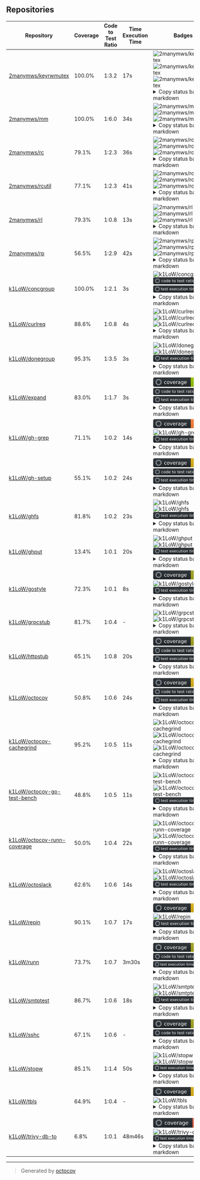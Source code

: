 ## Repositories

| Repository | Coverage | Code to Test Ratio | Time Execution Time | Badges |
| --- | --- | --- | --- | --- |
| [2manymws/keyrwmutex](https://github.com/2manymws/keyrwmutex) | 100.0% | 1:3.2 | 17s | ![2manymws/keyrwmutex](https://raw.githubusercontent.com/k1LoW/octocovs/main/badges/2manymws/keyrwmutex/coverage.svg) ![2manymws/keyrwmutex](https://raw.githubusercontent.com/k1LoW/octocovs/main/badges/2manymws/keyrwmutex/ratio.svg) ![2manymws/keyrwmutex](https://raw.githubusercontent.com/k1LoW/octocovs/main/badges/2manymws/keyrwmutex/time.svg) <details><summary>Copy status badge markdown</summary>```![Coverage](https://raw.githubusercontent.com/k1LoW/octocovs/main/badges/2manymws/keyrwmutex/coverage.svg)```<br>```![Code to Test Ratio](https://raw.githubusercontent.com/k1LoW/octocovs/main/badges/2manymws/keyrwmutex/ratio.svg)```<br>```![Test Execution Time](https://raw.githubusercontent.com/k1LoW/octocovs/main/badges/2manymws/keyrwmutex/time.svg)```</details> |
| [2manymws/mm](https://github.com/2manymws/mm) | 100.0% | 1:6.0 | 34s | ![2manymws/mm](https://raw.githubusercontent.com/k1LoW/octocovs/main/badges/2manymws/mm/coverage.svg) ![2manymws/mm](https://raw.githubusercontent.com/k1LoW/octocovs/main/badges/2manymws/mm/ratio.svg) ![2manymws/mm](https://raw.githubusercontent.com/k1LoW/octocovs/main/badges/2manymws/mm/time.svg) <details><summary>Copy status badge markdown</summary>```![Coverage](https://raw.githubusercontent.com/k1LoW/octocovs/main/badges/2manymws/mm/coverage.svg)```<br>```![Code to Test Ratio](https://raw.githubusercontent.com/k1LoW/octocovs/main/badges/2manymws/mm/ratio.svg)```<br>```![Test Execution Time](https://raw.githubusercontent.com/k1LoW/octocovs/main/badges/2manymws/mm/time.svg)```</details> |
| [2manymws/rc](https://github.com/2manymws/rc) | 79.1% | 1:2.3 | 36s | ![2manymws/rc](https://raw.githubusercontent.com/k1LoW/octocovs/main/badges/2manymws/rc/coverage.svg) ![2manymws/rc](https://raw.githubusercontent.com/k1LoW/octocovs/main/badges/2manymws/rc/ratio.svg) ![2manymws/rc](https://raw.githubusercontent.com/k1LoW/octocovs/main/badges/2manymws/rc/time.svg) <details><summary>Copy status badge markdown</summary>```![Coverage](https://raw.githubusercontent.com/k1LoW/octocovs/main/badges/2manymws/rc/coverage.svg)```<br>```![Code to Test Ratio](https://raw.githubusercontent.com/k1LoW/octocovs/main/badges/2manymws/rc/ratio.svg)```<br>```![Test Execution Time](https://raw.githubusercontent.com/k1LoW/octocovs/main/badges/2manymws/rc/time.svg)```</details> |
| [2manymws/rcutil](https://github.com/2manymws/rcutil) | 77.1% | 1:2.3 | 41s | ![2manymws/rcutil](https://raw.githubusercontent.com/k1LoW/octocovs/main/badges/2manymws/rcutil/coverage.svg) ![2manymws/rcutil](https://raw.githubusercontent.com/k1LoW/octocovs/main/badges/2manymws/rcutil/ratio.svg) ![2manymws/rcutil](https://raw.githubusercontent.com/k1LoW/octocovs/main/badges/2manymws/rcutil/time.svg) <details><summary>Copy status badge markdown</summary>```![Coverage](https://raw.githubusercontent.com/k1LoW/octocovs/main/badges/2manymws/rcutil/coverage.svg)```<br>```![Code to Test Ratio](https://raw.githubusercontent.com/k1LoW/octocovs/main/badges/2manymws/rcutil/ratio.svg)```<br>```![Test Execution Time](https://raw.githubusercontent.com/k1LoW/octocovs/main/badges/2manymws/rcutil/time.svg)```</details> |
| [2manymws/rl](https://github.com/2manymws/rl) | 79.3% | 1:0.8 | 13s | ![2manymws/rl](https://raw.githubusercontent.com/k1LoW/octocovs/main/badges/2manymws/rl/coverage.svg) ![2manymws/rl](https://raw.githubusercontent.com/k1LoW/octocovs/main/badges/2manymws/rl/ratio.svg) ![2manymws/rl](https://raw.githubusercontent.com/k1LoW/octocovs/main/badges/2manymws/rl/time.svg) <details><summary>Copy status badge markdown</summary>```![Coverage](https://raw.githubusercontent.com/k1LoW/octocovs/main/badges/2manymws/rl/coverage.svg)```<br>```![Code to Test Ratio](https://raw.githubusercontent.com/k1LoW/octocovs/main/badges/2manymws/rl/ratio.svg)```<br>```![Test Execution Time](https://raw.githubusercontent.com/k1LoW/octocovs/main/badges/2manymws/rl/time.svg)```</details> |
| [2manymws/rp](https://github.com/2manymws/rp) | 56.5% | 1:2.9 | 42s | ![2manymws/rp](https://raw.githubusercontent.com/k1LoW/octocovs/main/badges/2manymws/rp/coverage.svg) ![2manymws/rp](https://raw.githubusercontent.com/k1LoW/octocovs/main/badges/2manymws/rp/ratio.svg) ![2manymws/rp](https://raw.githubusercontent.com/k1LoW/octocovs/main/badges/2manymws/rp/time.svg) <details><summary>Copy status badge markdown</summary>```![Coverage](https://raw.githubusercontent.com/k1LoW/octocovs/main/badges/2manymws/rp/coverage.svg)```<br>```![Code to Test Ratio](https://raw.githubusercontent.com/k1LoW/octocovs/main/badges/2manymws/rp/ratio.svg)```<br>```![Test Execution Time](https://raw.githubusercontent.com/k1LoW/octocovs/main/badges/2manymws/rp/time.svg)```</details> |
| [k1LoW/concgroup](https://github.com/k1LoW/concgroup) | 100.0% | 1:2.1 | 3s | ![k1LoW/concgroup](https://raw.githubusercontent.com/k1LoW/octocovs/main/badges/k1LoW/concgroup/coverage.svg) ![k1LoW/concgroup](https://raw.githubusercontent.com/k1LoW/octocovs/main/badges/k1LoW/concgroup/ratio.svg) ![k1LoW/concgroup](https://raw.githubusercontent.com/k1LoW/octocovs/main/badges/k1LoW/concgroup/time.svg) <details><summary>Copy status badge markdown</summary>```![Coverage](https://raw.githubusercontent.com/k1LoW/octocovs/main/badges/k1LoW/concgroup/coverage.svg)```<br>```![Code to Test Ratio](https://raw.githubusercontent.com/k1LoW/octocovs/main/badges/k1LoW/concgroup/ratio.svg)```<br>```![Test Execution Time](https://raw.githubusercontent.com/k1LoW/octocovs/main/badges/k1LoW/concgroup/time.svg)```</details> |
| [k1LoW/curlreq](https://github.com/k1LoW/curlreq) | 88.6% | 1:0.8 | 4s | ![k1LoW/curlreq](https://raw.githubusercontent.com/k1LoW/octocovs/main/badges/k1LoW/curlreq/coverage.svg) ![k1LoW/curlreq](https://raw.githubusercontent.com/k1LoW/octocovs/main/badges/k1LoW/curlreq/ratio.svg) ![k1LoW/curlreq](https://raw.githubusercontent.com/k1LoW/octocovs/main/badges/k1LoW/curlreq/time.svg) <details><summary>Copy status badge markdown</summary>```![Coverage](https://raw.githubusercontent.com/k1LoW/octocovs/main/badges/k1LoW/curlreq/coverage.svg)```<br>```![Code to Test Ratio](https://raw.githubusercontent.com/k1LoW/octocovs/main/badges/k1LoW/curlreq/ratio.svg)```<br>```![Test Execution Time](https://raw.githubusercontent.com/k1LoW/octocovs/main/badges/k1LoW/curlreq/time.svg)```</details> |
| [k1LoW/donegroup](https://github.com/k1LoW/donegroup) | 95.3% | 1:3.5 | 3s | ![k1LoW/donegroup](https://raw.githubusercontent.com/k1LoW/octocovs/main/badges/k1LoW/donegroup/coverage.svg) ![k1LoW/donegroup](https://raw.githubusercontent.com/k1LoW/octocovs/main/badges/k1LoW/donegroup/ratio.svg) ![k1LoW/donegroup](https://raw.githubusercontent.com/k1LoW/octocovs/main/badges/k1LoW/donegroup/time.svg) <details><summary>Copy status badge markdown</summary>```![Coverage](https://raw.githubusercontent.com/k1LoW/octocovs/main/badges/k1LoW/donegroup/coverage.svg)```<br>```![Code to Test Ratio](https://raw.githubusercontent.com/k1LoW/octocovs/main/badges/k1LoW/donegroup/ratio.svg)```<br>```![Test Execution Time](https://raw.githubusercontent.com/k1LoW/octocovs/main/badges/k1LoW/donegroup/time.svg)```</details> |
| [k1LoW/expand](https://github.com/k1LoW/expand) | 83.0% | 1:1.7 | 3s | ![k1LoW/expand](https://raw.githubusercontent.com/k1LoW/octocovs/main/badges/k1LoW/expand/coverage.svg) ![k1LoW/expand](https://raw.githubusercontent.com/k1LoW/octocovs/main/badges/k1LoW/expand/ratio.svg) ![k1LoW/expand](https://raw.githubusercontent.com/k1LoW/octocovs/main/badges/k1LoW/expand/time.svg) <details><summary>Copy status badge markdown</summary>```![Coverage](https://raw.githubusercontent.com/k1LoW/octocovs/main/badges/k1LoW/expand/coverage.svg)```<br>```![Code to Test Ratio](https://raw.githubusercontent.com/k1LoW/octocovs/main/badges/k1LoW/expand/ratio.svg)```<br>```![Test Execution Time](https://raw.githubusercontent.com/k1LoW/octocovs/main/badges/k1LoW/expand/time.svg)```</details> |
| [k1LoW/gh-grep](https://github.com/k1LoW/gh-grep) | 71.1% | 1:0.2 | 14s | ![k1LoW/gh-grep](https://raw.githubusercontent.com/k1LoW/octocovs/main/badges/k1LoW/gh-grep/coverage.svg) ![k1LoW/gh-grep](https://raw.githubusercontent.com/k1LoW/octocovs/main/badges/k1LoW/gh-grep/ratio.svg) ![k1LoW/gh-grep](https://raw.githubusercontent.com/k1LoW/octocovs/main/badges/k1LoW/gh-grep/time.svg) <details><summary>Copy status badge markdown</summary>```![Coverage](https://raw.githubusercontent.com/k1LoW/octocovs/main/badges/k1LoW/gh-grep/coverage.svg)```<br>```![Code to Test Ratio](https://raw.githubusercontent.com/k1LoW/octocovs/main/badges/k1LoW/gh-grep/ratio.svg)```<br>```![Test Execution Time](https://raw.githubusercontent.com/k1LoW/octocovs/main/badges/k1LoW/gh-grep/time.svg)```</details> |
| [k1LoW/gh-setup](https://github.com/k1LoW/gh-setup) | 55.1% | 1:0.2 | 24s | ![k1LoW/gh-setup](https://raw.githubusercontent.com/k1LoW/octocovs/main/badges/k1LoW/gh-setup/coverage.svg) ![k1LoW/gh-setup](https://raw.githubusercontent.com/k1LoW/octocovs/main/badges/k1LoW/gh-setup/ratio.svg) ![k1LoW/gh-setup](https://raw.githubusercontent.com/k1LoW/octocovs/main/badges/k1LoW/gh-setup/time.svg) <details><summary>Copy status badge markdown</summary>```![Coverage](https://raw.githubusercontent.com/k1LoW/octocovs/main/badges/k1LoW/gh-setup/coverage.svg)```<br>```![Code to Test Ratio](https://raw.githubusercontent.com/k1LoW/octocovs/main/badges/k1LoW/gh-setup/ratio.svg)```<br>```![Test Execution Time](https://raw.githubusercontent.com/k1LoW/octocovs/main/badges/k1LoW/gh-setup/time.svg)```</details> |
| [k1LoW/ghfs](https://github.com/k1LoW/ghfs) | 81.8% | 1:0.2 | 23s | ![k1LoW/ghfs](https://raw.githubusercontent.com/k1LoW/octocovs/main/badges/k1LoW/ghfs/coverage.svg) ![k1LoW/ghfs](https://raw.githubusercontent.com/k1LoW/octocovs/main/badges/k1LoW/ghfs/ratio.svg) ![k1LoW/ghfs](https://raw.githubusercontent.com/k1LoW/octocovs/main/badges/k1LoW/ghfs/time.svg) <details><summary>Copy status badge markdown</summary>```![Coverage](https://raw.githubusercontent.com/k1LoW/octocovs/main/badges/k1LoW/ghfs/coverage.svg)```<br>```![Code to Test Ratio](https://raw.githubusercontent.com/k1LoW/octocovs/main/badges/k1LoW/ghfs/ratio.svg)```<br>```![Test Execution Time](https://raw.githubusercontent.com/k1LoW/octocovs/main/badges/k1LoW/ghfs/time.svg)```</details> |
| [k1LoW/ghput](https://github.com/k1LoW/ghput) | 13.4% | 1:0.1 | 20s | ![k1LoW/ghput](https://raw.githubusercontent.com/k1LoW/octocovs/main/badges/k1LoW/ghput/coverage.svg) ![k1LoW/ghput](https://raw.githubusercontent.com/k1LoW/octocovs/main/badges/k1LoW/ghput/ratio.svg) ![k1LoW/ghput](https://raw.githubusercontent.com/k1LoW/octocovs/main/badges/k1LoW/ghput/time.svg) <details><summary>Copy status badge markdown</summary>```![Coverage](https://raw.githubusercontent.com/k1LoW/octocovs/main/badges/k1LoW/ghput/coverage.svg)```<br>```![Code to Test Ratio](https://raw.githubusercontent.com/k1LoW/octocovs/main/badges/k1LoW/ghput/ratio.svg)```<br>```![Test Execution Time](https://raw.githubusercontent.com/k1LoW/octocovs/main/badges/k1LoW/ghput/time.svg)```</details> |
| [k1LoW/gostyle](https://github.com/k1LoW/gostyle) | 72.3% | 1:0.1 | 8s | ![k1LoW/gostyle](https://raw.githubusercontent.com/k1LoW/octocovs/main/badges/k1LoW/gostyle/coverage.svg) ![k1LoW/gostyle](https://raw.githubusercontent.com/k1LoW/octocovs/main/badges/k1LoW/gostyle/ratio.svg) ![k1LoW/gostyle](https://raw.githubusercontent.com/k1LoW/octocovs/main/badges/k1LoW/gostyle/time.svg) <details><summary>Copy status badge markdown</summary>```![Coverage](https://raw.githubusercontent.com/k1LoW/octocovs/main/badges/k1LoW/gostyle/coverage.svg)```<br>```![Code to Test Ratio](https://raw.githubusercontent.com/k1LoW/octocovs/main/badges/k1LoW/gostyle/ratio.svg)```<br>```![Test Execution Time](https://raw.githubusercontent.com/k1LoW/octocovs/main/badges/k1LoW/gostyle/time.svg)```</details> |
| [k1LoW/grpcstub](https://github.com/k1LoW/grpcstub) | 81.7% | 1:0.4 | - | ![k1LoW/grpcstub](https://raw.githubusercontent.com/k1LoW/octocovs/main/badges/k1LoW/grpcstub/coverage.svg) ![k1LoW/grpcstub](https://raw.githubusercontent.com/k1LoW/octocovs/main/badges/k1LoW/grpcstub/ratio.svg) <details><summary>Copy status badge markdown</summary>```![Coverage](https://raw.githubusercontent.com/k1LoW/octocovs/main/badges/k1LoW/grpcstub/coverage.svg)```<br>```![Code to Test Ratio](https://raw.githubusercontent.com/k1LoW/octocovs/main/badges/k1LoW/grpcstub/ratio.svg)```</details> |
| [k1LoW/httpstub](https://github.com/k1LoW/httpstub) | 65.1% | 1:0.8 | 20s | ![k1LoW/httpstub](https://raw.githubusercontent.com/k1LoW/octocovs/main/badges/k1LoW/httpstub/coverage.svg) ![k1LoW/httpstub](https://raw.githubusercontent.com/k1LoW/octocovs/main/badges/k1LoW/httpstub/ratio.svg) ![k1LoW/httpstub](https://raw.githubusercontent.com/k1LoW/octocovs/main/badges/k1LoW/httpstub/time.svg) <details><summary>Copy status badge markdown</summary>```![Coverage](https://raw.githubusercontent.com/k1LoW/octocovs/main/badges/k1LoW/httpstub/coverage.svg)```<br>```![Code to Test Ratio](https://raw.githubusercontent.com/k1LoW/octocovs/main/badges/k1LoW/httpstub/ratio.svg)```<br>```![Test Execution Time](https://raw.githubusercontent.com/k1LoW/octocovs/main/badges/k1LoW/httpstub/time.svg)```</details> |
| [k1LoW/octocov](https://github.com/k1LoW/octocov) | 50.8% | 1:0.6 | 24s | ![k1LoW/octocov](https://raw.githubusercontent.com/k1LoW/octocovs/main/badges/k1LoW/octocov/coverage.svg) ![k1LoW/octocov](https://raw.githubusercontent.com/k1LoW/octocovs/main/badges/k1LoW/octocov/ratio.svg) ![k1LoW/octocov](https://raw.githubusercontent.com/k1LoW/octocovs/main/badges/k1LoW/octocov/time.svg) <details><summary>Copy status badge markdown</summary>```![Coverage](https://raw.githubusercontent.com/k1LoW/octocovs/main/badges/k1LoW/octocov/coverage.svg)```<br>```![Code to Test Ratio](https://raw.githubusercontent.com/k1LoW/octocovs/main/badges/k1LoW/octocov/ratio.svg)```<br>```![Test Execution Time](https://raw.githubusercontent.com/k1LoW/octocovs/main/badges/k1LoW/octocov/time.svg)```</details> |
| [k1LoW/octocov-cachegrind](https://github.com/k1LoW/octocov-cachegrind) | 95.2% | 1:0.5 | 11s | ![k1LoW/octocov-cachegrind](https://raw.githubusercontent.com/k1LoW/octocovs/main/badges/k1LoW/octocov-cachegrind/coverage.svg) ![k1LoW/octocov-cachegrind](https://raw.githubusercontent.com/k1LoW/octocovs/main/badges/k1LoW/octocov-cachegrind/ratio.svg) ![k1LoW/octocov-cachegrind](https://raw.githubusercontent.com/k1LoW/octocovs/main/badges/k1LoW/octocov-cachegrind/time.svg) <details><summary>Copy status badge markdown</summary>```![Coverage](https://raw.githubusercontent.com/k1LoW/octocovs/main/badges/k1LoW/octocov-cachegrind/coverage.svg)```<br>```![Code to Test Ratio](https://raw.githubusercontent.com/k1LoW/octocovs/main/badges/k1LoW/octocov-cachegrind/ratio.svg)```<br>```![Test Execution Time](https://raw.githubusercontent.com/k1LoW/octocovs/main/badges/k1LoW/octocov-cachegrind/time.svg)```</details> |
| [k1LoW/octocov-go-test-bench](https://github.com/k1LoW/octocov-go-test-bench) | 48.8% | 1:0.5 | 11s | ![k1LoW/octocov-go-test-bench](https://raw.githubusercontent.com/k1LoW/octocovs/main/badges/k1LoW/octocov-go-test-bench/coverage.svg) ![k1LoW/octocov-go-test-bench](https://raw.githubusercontent.com/k1LoW/octocovs/main/badges/k1LoW/octocov-go-test-bench/ratio.svg) ![k1LoW/octocov-go-test-bench](https://raw.githubusercontent.com/k1LoW/octocovs/main/badges/k1LoW/octocov-go-test-bench/time.svg) <details><summary>Copy status badge markdown</summary>```![Coverage](https://raw.githubusercontent.com/k1LoW/octocovs/main/badges/k1LoW/octocov-go-test-bench/coverage.svg)```<br>```![Code to Test Ratio](https://raw.githubusercontent.com/k1LoW/octocovs/main/badges/k1LoW/octocov-go-test-bench/ratio.svg)```<br>```![Test Execution Time](https://raw.githubusercontent.com/k1LoW/octocovs/main/badges/k1LoW/octocov-go-test-bench/time.svg)```</details> |
| [k1LoW/octocov-runn-coverage](https://github.com/k1LoW/octocov-runn-coverage) | 50.0% | 1:0.4 | 22s | ![k1LoW/octocov-runn-coverage](https://raw.githubusercontent.com/k1LoW/octocovs/main/badges/k1LoW/octocov-runn-coverage/coverage.svg) ![k1LoW/octocov-runn-coverage](https://raw.githubusercontent.com/k1LoW/octocovs/main/badges/k1LoW/octocov-runn-coverage/ratio.svg) ![k1LoW/octocov-runn-coverage](https://raw.githubusercontent.com/k1LoW/octocovs/main/badges/k1LoW/octocov-runn-coverage/time.svg) <details><summary>Copy status badge markdown</summary>```![Coverage](https://raw.githubusercontent.com/k1LoW/octocovs/main/badges/k1LoW/octocov-runn-coverage/coverage.svg)```<br>```![Code to Test Ratio](https://raw.githubusercontent.com/k1LoW/octocovs/main/badges/k1LoW/octocov-runn-coverage/ratio.svg)```<br>```![Test Execution Time](https://raw.githubusercontent.com/k1LoW/octocovs/main/badges/k1LoW/octocov-runn-coverage/time.svg)```</details> |
| [k1LoW/octoslack](https://github.com/k1LoW/octoslack) | 62.6% | 1:0.6 | 14s | ![k1LoW/octoslack](https://raw.githubusercontent.com/k1LoW/octocovs/main/badges/k1LoW/octoslack/coverage.svg) ![k1LoW/octoslack](https://raw.githubusercontent.com/k1LoW/octocovs/main/badges/k1LoW/octoslack/ratio.svg) ![k1LoW/octoslack](https://raw.githubusercontent.com/k1LoW/octocovs/main/badges/k1LoW/octoslack/time.svg) <details><summary>Copy status badge markdown</summary>```![Coverage](https://raw.githubusercontent.com/k1LoW/octocovs/main/badges/k1LoW/octoslack/coverage.svg)```<br>```![Code to Test Ratio](https://raw.githubusercontent.com/k1LoW/octocovs/main/badges/k1LoW/octoslack/ratio.svg)```<br>```![Test Execution Time](https://raw.githubusercontent.com/k1LoW/octocovs/main/badges/k1LoW/octoslack/time.svg)```</details> |
| [k1LoW/repin](https://github.com/k1LoW/repin) | 90.1% | 1:0.7 | 17s | ![k1LoW/repin](https://raw.githubusercontent.com/k1LoW/octocovs/main/badges/k1LoW/repin/coverage.svg) ![k1LoW/repin](https://raw.githubusercontent.com/k1LoW/octocovs/main/badges/k1LoW/repin/ratio.svg) ![k1LoW/repin](https://raw.githubusercontent.com/k1LoW/octocovs/main/badges/k1LoW/repin/time.svg) <details><summary>Copy status badge markdown</summary>```![Coverage](https://raw.githubusercontent.com/k1LoW/octocovs/main/badges/k1LoW/repin/coverage.svg)```<br>```![Code to Test Ratio](https://raw.githubusercontent.com/k1LoW/octocovs/main/badges/k1LoW/repin/ratio.svg)```<br>```![Test Execution Time](https://raw.githubusercontent.com/k1LoW/octocovs/main/badges/k1LoW/repin/time.svg)```</details> |
| [k1LoW/runn](https://github.com/k1LoW/runn) | 73.7% | 1:0.7 | 3m30s | ![k1LoW/runn](https://raw.githubusercontent.com/k1LoW/octocovs/main/badges/k1LoW/runn/coverage.svg) ![k1LoW/runn](https://raw.githubusercontent.com/k1LoW/octocovs/main/badges/k1LoW/runn/ratio.svg) ![k1LoW/runn](https://raw.githubusercontent.com/k1LoW/octocovs/main/badges/k1LoW/runn/time.svg) <details><summary>Copy status badge markdown</summary>```![Coverage](https://raw.githubusercontent.com/k1LoW/octocovs/main/badges/k1LoW/runn/coverage.svg)```<br>```![Code to Test Ratio](https://raw.githubusercontent.com/k1LoW/octocovs/main/badges/k1LoW/runn/ratio.svg)```<br>```![Test Execution Time](https://raw.githubusercontent.com/k1LoW/octocovs/main/badges/k1LoW/runn/time.svg)```</details> |
| [k1LoW/smtptest](https://github.com/k1LoW/smtptest) | 86.7% | 1:0.6 | 18s | ![k1LoW/smtptest](https://raw.githubusercontent.com/k1LoW/octocovs/main/badges/k1LoW/smtptest/coverage.svg) ![k1LoW/smtptest](https://raw.githubusercontent.com/k1LoW/octocovs/main/badges/k1LoW/smtptest/ratio.svg) ![k1LoW/smtptest](https://raw.githubusercontent.com/k1LoW/octocovs/main/badges/k1LoW/smtptest/time.svg) <details><summary>Copy status badge markdown</summary>```![Coverage](https://raw.githubusercontent.com/k1LoW/octocovs/main/badges/k1LoW/smtptest/coverage.svg)```<br>```![Code to Test Ratio](https://raw.githubusercontent.com/k1LoW/octocovs/main/badges/k1LoW/smtptest/ratio.svg)```<br>```![Test Execution Time](https://raw.githubusercontent.com/k1LoW/octocovs/main/badges/k1LoW/smtptest/time.svg)```</details> |
| [k1LoW/sshc](https://github.com/k1LoW/sshc) | 67.1% | 1:0.6 | - | ![k1LoW/sshc](https://raw.githubusercontent.com/k1LoW/octocovs/main/badges/k1LoW/sshc/coverage.svg) ![k1LoW/sshc](https://raw.githubusercontent.com/k1LoW/octocovs/main/badges/k1LoW/sshc/ratio.svg) <details><summary>Copy status badge markdown</summary>```![Coverage](https://raw.githubusercontent.com/k1LoW/octocovs/main/badges/k1LoW/sshc/coverage.svg)```<br>```![Code to Test Ratio](https://raw.githubusercontent.com/k1LoW/octocovs/main/badges/k1LoW/sshc/ratio.svg)```</details> |
| [k1LoW/stopw](https://github.com/k1LoW/stopw) | 85.1% | 1:1.4 | 50s | ![k1LoW/stopw](https://raw.githubusercontent.com/k1LoW/octocovs/main/badges/k1LoW/stopw/coverage.svg) ![k1LoW/stopw](https://raw.githubusercontent.com/k1LoW/octocovs/main/badges/k1LoW/stopw/ratio.svg) ![k1LoW/stopw](https://raw.githubusercontent.com/k1LoW/octocovs/main/badges/k1LoW/stopw/time.svg) <details><summary>Copy status badge markdown</summary>```![Coverage](https://raw.githubusercontent.com/k1LoW/octocovs/main/badges/k1LoW/stopw/coverage.svg)```<br>```![Code to Test Ratio](https://raw.githubusercontent.com/k1LoW/octocovs/main/badges/k1LoW/stopw/ratio.svg)```<br>```![Test Execution Time](https://raw.githubusercontent.com/k1LoW/octocovs/main/badges/k1LoW/stopw/time.svg)```</details> |
| [k1LoW/tbls](https://github.com/k1LoW/tbls) | 64.9% | 1:0.4 | - | ![k1LoW/tbls](https://raw.githubusercontent.com/k1LoW/octocovs/main/badges/k1LoW/tbls/coverage.svg) ![k1LoW/tbls](https://raw.githubusercontent.com/k1LoW/octocovs/main/badges/k1LoW/tbls/ratio.svg) <details><summary>Copy status badge markdown</summary>```![Coverage](https://raw.githubusercontent.com/k1LoW/octocovs/main/badges/k1LoW/tbls/coverage.svg)```<br>```![Code to Test Ratio](https://raw.githubusercontent.com/k1LoW/octocovs/main/badges/k1LoW/tbls/ratio.svg)```</details> |
| [k1LoW/trivy-db-to](https://github.com/k1LoW/trivy-db-to) | 6.8% | 1:0.1 | 48m46s | ![k1LoW/trivy-db-to](https://raw.githubusercontent.com/k1LoW/octocovs/main/badges/k1LoW/trivy-db-to/coverage.svg) ![k1LoW/trivy-db-to](https://raw.githubusercontent.com/k1LoW/octocovs/main/badges/k1LoW/trivy-db-to/ratio.svg) ![k1LoW/trivy-db-to](https://raw.githubusercontent.com/k1LoW/octocovs/main/badges/k1LoW/trivy-db-to/time.svg) <details><summary>Copy status badge markdown</summary>```![Coverage](https://raw.githubusercontent.com/k1LoW/octocovs/main/badges/k1LoW/trivy-db-to/coverage.svg)```<br>```![Code to Test Ratio](https://raw.githubusercontent.com/k1LoW/octocovs/main/badges/k1LoW/trivy-db-to/ratio.svg)```<br>```![Test Execution Time](https://raw.githubusercontent.com/k1LoW/octocovs/main/badges/k1LoW/trivy-db-to/time.svg)```</details> |

---

> Generated by [octocov](https://github.com/k1LoW/octocov)

